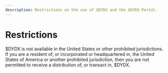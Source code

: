 ```yaml
---
description: Restrictions on the use of $DYDX and the $DYDX Portal.
---
```


# Restrictions

$DYDX is not available in the United States or other prohibited jurisdictions. If you are a resident of, or incorporated or headquartered in, the United States of America or another prohibited jurisdiction, then you are not permitted to receive a distribution of, or transact in, $DYDX.
